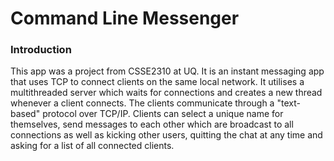 # Command Line Messenger

### Introduction
This app was a project from CSSE2310 at UQ. It is an instant messaging app that uses TCP to connect clients on the same local network. It utilises a multithreaded server which waits for connections and creates a new thread whenever a client connects. The clients communicate through a "text-based" protocol over TCP/IP. Clients can select a unique name for themselves, send messages to each other which are broadcast to all connections as well as kicking other users, quitting the chat at any time and asking for a list of all connected clients.
